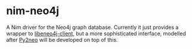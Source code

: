 # nim-neo4j

A Nim driver for the Neo4j graph database. Currently it just provides
a wrapper to
[libeneo4j-client](https://github.com/cleishm/libneo4j-client), but a
more sophisticated interface, modelled after
[Py2neo](http://py2neo.org/v3/index.html) will be developed on top of
this. 
